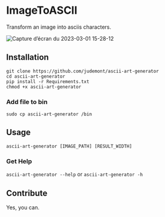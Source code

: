 # ImageToASCII
Transform an image into asciis characters.

![Capture d’écran du 2023-03-01 15-28-12](https://user-images.githubusercontent.com/96385330/222173665-57d79770-ff97-4280-898e-f8cd40b55834.png)


## Installation
`git clone https://github.com/judemont/ascii-art-generator`
<br>
`cd ascii-art-generator`
<br>
`pip install -r Requirements.txt`
<br>
`chmod +x ascii-art-generator`
<br>
### Add file to bin
`sudo cp ascii-art-generator /bin`
## Usage
`ascii-art-generator [IMAGE_PATH] [RESULT_WIDTH]`
### Get Help
`ascii-art-generator --help` or `ascii-art-generator -h`
## Contribute
Yes, you can.

